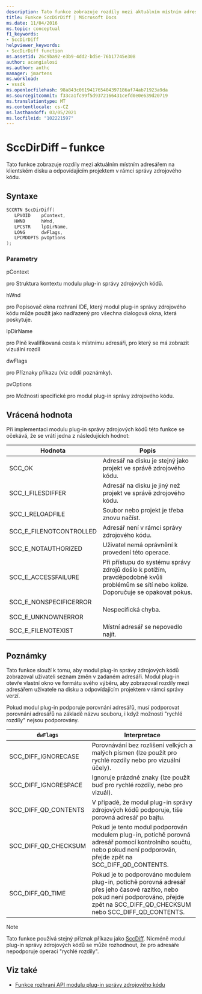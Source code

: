 ```yaml
---
description: Tato funkce zobrazuje rozdíly mezi aktuálním místním adresářem na klientském disku a odpovídajícím projektem v rámci správy zdrojového kódu.
title: Funkce SccDirDiff | Microsoft Docs
ms.date: 11/04/2016
ms.topic: conceptual
f1_keywords:
- SccDirDiff
helpviewer_keywords:
- SccDirDiff function
ms.assetid: 26c9ba92-e3b9-4dd2-bd5e-76b17745e308
author: acangialosi
ms.author: anthc
manager: jmartens
ms.workload:
- vssdk
ms.openlocfilehash: 98a843c061941765404397186af74ab71923a9da
ms.sourcegitcommit: f33ca1fc99f5d9372166431cefd0e0e639d20719
ms.translationtype: MT
ms.contentlocale: cs-CZ
ms.lasthandoff: 03/05/2021
ms.locfileid: "102221597"
---
```

# <a name="sccdirdiff-function"></a>SccDirDiff – funkce
Tato funkce zobrazuje rozdíly mezi aktuálním místním adresářem na klientském disku a odpovídajícím projektem v rámci správy zdrojového kódu.

## <a name="syntax"></a>Syntaxe

```cpp
SCCRTN SccDirDiff(
   LPVOID    pContext,
   HWND      hWnd,
   LPCSTR    lpDirName,
   LONG      dwFlags,
   LPCMDOPTS pvOptions
);
```

### <a name="parameters"></a>Parametry
 pContext

pro Struktura kontextu modulu plug-in správy zdrojových kódů.

 hWnd

pro Popisovač okna rozhraní IDE, který modul plug-in správy zdrojového kódu může použít jako nadřazený pro všechna dialogová okna, která poskytuje.

 lpDirName

pro Plně kvalifikovaná cesta k místnímu adresáři, pro který se má zobrazit vizuální rozdíl

 dwFlags

pro Příznaky příkazu (viz oddíl poznámky).

 pvOptions

pro Možnosti specifické pro modul plug-in správy zdrojového kódu.

## <a name="return-value"></a>Vrácená hodnota
 Při implementaci modulu plug-in správy zdrojových kódů této funkce se očekává, že se vrátí jedna z následujících hodnot:

|Hodnota|Popis|
|-----------|-----------------|
|SCC_OK|Adresář na disku je stejný jako projekt ve správě zdrojového kódu.|
|SCC_I_FILESDIFFER|Adresář na disku je jiný než projekt ve správě zdrojového kódu.|
|SCC_I_RELOADFILE|Soubor nebo projekt je třeba znovu načíst.|
|SCC_E_FILENOTCONTROLLED|Adresář není v rámci správy zdrojového kódu.|
|SCC_E_NOTAUTHORIZED|Uživatel nemá oprávnění k provedení této operace.|
|SCC_E_ACCESSFAILURE|Při přístupu do systému správy zdrojů došlo k potížím, pravděpodobně kvůli problémům se sítí nebo kolize. Doporučuje se opakovat pokus.|
|SCC_E_NONSPECIFICERROR<br /><br /> SCC_E_UNKNOWNERROR|Nespecifická chyba.|
|SCC_E_FILENOTEXIST|Místní adresář se nepovedlo najít.|

## <a name="remarks"></a>Poznámky
 Tato funkce slouží k tomu, aby modul plug-in správy zdrojových kódů zobrazoval uživateli seznam změn v zadaném adresáři. Modul plug-in otevře vlastní okno ve formátu svého výběru, aby zobrazoval rozdíly mezi adresářem uživatele na disku a odpovídajícím projektem v rámci správy verzí.

 Pokud modul plug-in podporuje porovnání adresářů, musí podporovat porovnání adresářů na základě názvu souboru, i když možnosti "rychlé rozdíly" nejsou podporovány.

|`dwFlags`|Interpretace|
|---------------|--------------------|
|SCC_DIFF_IGNORECASE|Porovnávání bez rozlišení velkých a malých písmen (lze použít pro rychlé rozdíly nebo pro vizuální účely).|
|SCC_DIFF_IGNORESPACE|Ignoruje prázdné znaky (lze použít buď pro rychlé rozdíly, nebo pro vizuál).|
|SCC_DIFF_QD_CONTENTS|V případě, že modul plug-in správy zdrojových kódů podporuje, tiše porovná adresář po bajtu.|
|SCC_DIFF_QD_CHECKSUM|Pokud je tento modul podporován modulem plug-in, potichě porovná adresář pomocí kontrolního součtu, nebo pokud není podporován, přejde zpět na SCC_DIFF_QD_CONTENTS.|
|SCC_DIFF_QD_TIME|Pokud je to podporováno modulem plug-in, potichě porovná adresář přes jeho časové razítko, nebo pokud není podporováno, přejde zpět na SCC_DIFF_QD_CHECKSUM nebo SCC_DIFF_QD_CONTENTS.|

> [!NOTE]
> Tato funkce používá stejný příznak příkazu jako [SccDiff](../extensibility/sccdiff-function.md). Nicméně modul plug-in správy zdrojových kódů se může rozhodnout, že pro adresáře nepodporuje operaci "rychlé rozdíly".

## <a name="see-also"></a>Viz také
- [Funkce rozhraní API modulu plug-in správy zdrojového kódu](../extensibility/source-control-plug-in-api-functions.md)
